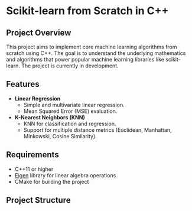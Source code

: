 # Scikit-learn from Scratch in C++

## Project Overview
This project aims to implement core machine learning algorithms from scratch using C++. The goal is to understand the underlying mathematics and algorithms that power popular machine learning libraries like scikit-learn. The project is currently in development.

## Features
- **Linear Regression**
  - Simple and multivariate linear regression.
  - Mean Squared Error (MSE) evaluation.
- **K-Nearest Neighbors (KNN)**
  - KNN for classification and regression.
  - Support for multiple distance metrics (Euclidean, Manhattan, Minkowski, Cosine Similarity).

## Requirements
- C++11 or higher
- [Eigen](http://eigen.tuxfamily.org/dox/) library for linear algebra operations
- CMake for building the project

## Project Structure
